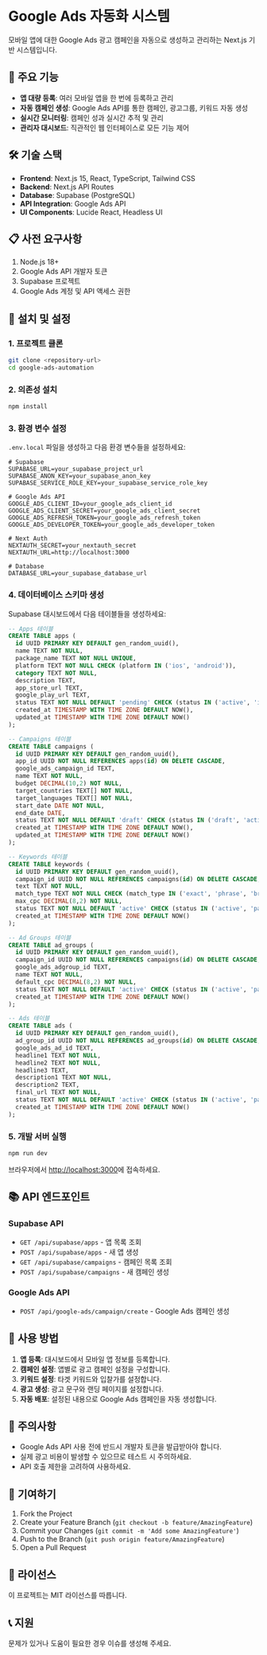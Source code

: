 # Google Ads 자동화 시스템

모바일 앱에 대한 Google Ads 광고 캠페인을 자동으로 생성하고 관리하는 Next.js 기반 시스템입니다.

## 🚀 주요 기능

- **앱 대량 등록**: 여러 모바일 앱을 한 번에 등록하고 관리
- **자동 캠페인 생성**: Google Ads API를 통한 캠페인, 광고그룹, 키워드 자동 생성
- **실시간 모니터링**: 캠페인 성과 실시간 추적 및 관리
- **관리자 대시보드**: 직관적인 웹 인터페이스로 모든 기능 제어

## 🛠 기술 스택

- **Frontend**: Next.js 15, React, TypeScript, Tailwind CSS
- **Backend**: Next.js API Routes
- **Database**: Supabase (PostgreSQL)
- **API Integration**: Google Ads API
- **UI Components**: Lucide React, Headless UI

## 📋 사전 요구사항

1. Node.js 18+ 
2. Google Ads API 개발자 토큰
3. Supabase 프로젝트
4. Google Ads 계정 및 API 액세스 권한

## 🔧 설치 및 설정

### 1. 프로젝트 클론

```bash
git clone <repository-url>
cd google-ads-automation
```

### 2. 의존성 설치

```bash
npm install
```

### 3. 환경 변수 설정

`.env.local` 파일을 생성하고 다음 환경 변수들을 설정하세요:

```env
# Supabase
SUPABASE_URL=your_supabase_project_url
SUPABASE_ANON_KEY=your_supabase_anon_key
SUPABASE_SERVICE_ROLE_KEY=your_supabase_service_role_key

# Google Ads API
GOOGLE_ADS_CLIENT_ID=your_google_ads_client_id
GOOGLE_ADS_CLIENT_SECRET=your_google_ads_client_secret
GOOGLE_ADS_REFRESH_TOKEN=your_google_ads_refresh_token
GOOGLE_ADS_DEVELOPER_TOKEN=your_google_ads_developer_token

# Next Auth
NEXTAUTH_SECRET=your_nextauth_secret
NEXTAUTH_URL=http://localhost:3000

# Database
DATABASE_URL=your_supabase_database_url
```

### 4. 데이터베이스 스키마 생성

Supabase 대시보드에서 다음 테이블들을 생성하세요:

```sql
-- Apps 테이블
CREATE TABLE apps (
  id UUID PRIMARY KEY DEFAULT gen_random_uuid(),
  name TEXT NOT NULL,
  package_name TEXT NOT NULL UNIQUE,
  platform TEXT NOT NULL CHECK (platform IN ('ios', 'android')),
  category TEXT NOT NULL,
  description TEXT,
  app_store_url TEXT,
  google_play_url TEXT,
  status TEXT NOT NULL DEFAULT 'pending' CHECK (status IN ('active', 'inactive', 'pending')),
  created_at TIMESTAMP WITH TIME ZONE DEFAULT NOW(),
  updated_at TIMESTAMP WITH TIME ZONE DEFAULT NOW()
);

-- Campaigns 테이블
CREATE TABLE campaigns (
  id UUID PRIMARY KEY DEFAULT gen_random_uuid(),
  app_id UUID NOT NULL REFERENCES apps(id) ON DELETE CASCADE,
  google_ads_campaign_id TEXT,
  name TEXT NOT NULL,
  budget DECIMAL(10,2) NOT NULL,
  target_countries TEXT[] NOT NULL,
  target_languages TEXT[] NOT NULL,
  start_date DATE NOT NULL,
  end_date DATE,
  status TEXT NOT NULL DEFAULT 'draft' CHECK (status IN ('draft', 'active', 'paused', 'ended')),
  created_at TIMESTAMP WITH TIME ZONE DEFAULT NOW(),
  updated_at TIMESTAMP WITH TIME ZONE DEFAULT NOW()
);

-- Keywords 테이블
CREATE TABLE keywords (
  id UUID PRIMARY KEY DEFAULT gen_random_uuid(),
  campaign_id UUID NOT NULL REFERENCES campaigns(id) ON DELETE CASCADE,
  text TEXT NOT NULL,
  match_type TEXT NOT NULL CHECK (match_type IN ('exact', 'phrase', 'broad')),
  max_cpc DECIMAL(8,2) NOT NULL,
  status TEXT NOT NULL DEFAULT 'active' CHECK (status IN ('active', 'paused')),
  created_at TIMESTAMP WITH TIME ZONE DEFAULT NOW()
);

-- Ad Groups 테이블
CREATE TABLE ad_groups (
  id UUID PRIMARY KEY DEFAULT gen_random_uuid(),
  campaign_id UUID NOT NULL REFERENCES campaigns(id) ON DELETE CASCADE,
  google_ads_adgroup_id TEXT,
  name TEXT NOT NULL,
  default_cpc DECIMAL(8,2) NOT NULL,
  status TEXT NOT NULL DEFAULT 'active' CHECK (status IN ('active', 'paused')),
  created_at TIMESTAMP WITH TIME ZONE DEFAULT NOW()
);

-- Ads 테이블
CREATE TABLE ads (
  id UUID PRIMARY KEY DEFAULT gen_random_uuid(),
  ad_group_id UUID NOT NULL REFERENCES ad_groups(id) ON DELETE CASCADE,
  google_ads_ad_id TEXT,
  headline1 TEXT NOT NULL,
  headline2 TEXT NOT NULL,
  headline3 TEXT,
  description1 TEXT NOT NULL,
  description2 TEXT,
  final_url TEXT NOT NULL,
  status TEXT NOT NULL DEFAULT 'active' CHECK (status IN ('active', 'paused')),
  created_at TIMESTAMP WITH TIME ZONE DEFAULT NOW()
);
```

### 5. 개발 서버 실행

```bash
npm run dev
```

브라우저에서 [http://localhost:3000](http://localhost:3000)에 접속하세요.

## 📚 API 엔드포인트

### Supabase API

- `GET /api/supabase/apps` - 앱 목록 조회
- `POST /api/supabase/apps` - 새 앱 생성
- `GET /api/supabase/campaigns` - 캠페인 목록 조회
- `POST /api/supabase/campaigns` - 새 캠페인 생성

### Google Ads API

- `POST /api/google-ads/campaign/create` - Google Ads 캠페인 생성

## 🎯 사용 방법

1. **앱 등록**: 대시보드에서 모바일 앱 정보를 등록합니다.
2. **캠페인 설정**: 앱별로 광고 캠페인 설정을 구성합니다.
3. **키워드 설정**: 타겟 키워드와 입찰가를 설정합니다.
4. **광고 생성**: 광고 문구와 랜딩 페이지를 설정합니다.
5. **자동 배포**: 설정된 내용으로 Google Ads 캠페인을 자동 생성합니다.

## 🚨 주의사항

- Google Ads API 사용 전에 반드시 개발자 토큰을 발급받아야 합니다.
- 실제 광고 비용이 발생할 수 있으므로 테스트 시 주의하세요.
- API 호출 제한을 고려하여 사용하세요.

## 🤝 기여하기

1. Fork the Project
2. Create your Feature Branch (`git checkout -b feature/AmazingFeature`)
3. Commit your Changes (`git commit -m 'Add some AmazingFeature'`)
4. Push to the Branch (`git push origin feature/AmazingFeature`)
5. Open a Pull Request

## 📄 라이선스

이 프로젝트는 MIT 라이선스를 따릅니다.

## 📞 지원

문제가 있거나 도움이 필요한 경우 이슈를 생성해 주세요.
